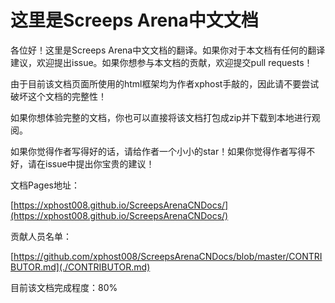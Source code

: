 # 这里是Screeps Arena中文文档

各位好！这里是Screeps Arena中文文档的翻译。如果你对于本文档有任何的翻译建议，欢迎提出issue。如果你想参与本文档的贡献，欢迎提交pull requests！

由于目前该文档页面所使用的html框架均为作者xphost手敲的，因此请不要尝试破坏这个文档的完整性！

如果你想体验完整的文档，你也可以直接将该文档打包成zip并下载到本地进行观阅。

如果你觉得作者写得好的话，请给作者一个小小的star！如果你觉得作者写得不好，请在issue中提出你宝贵的建议！

文档Pages地址：

[https://xphost008.github.io/ScreepsArenaCNDocs/](https://xphost008.github.io/ScreepsArenaCNDocs/)

贡献人员名单：

[https://github.com/xphost008/ScreepsArenaCNDocs/blob/master/CONTRIBUTOR.md](./CONTRIBUTOR.md)

目前该文档完成程度：80%
